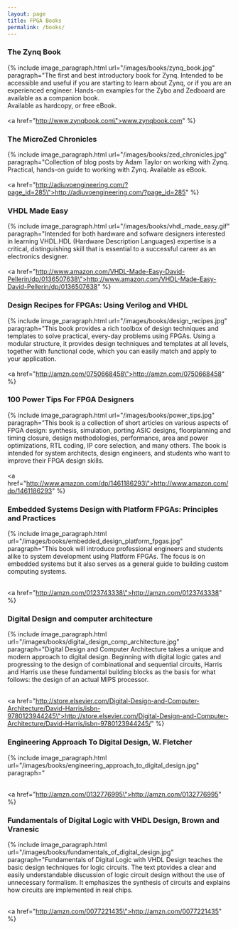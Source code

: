 ```yaml
---
layout: page
title: FPGA Books
permalink: /books/
---
```


### The Zynq Book

{% include image_paragraph.html url="/images/books/zynq_book.jpg" paragraph="The first and best introductory book for Zynq. Intended to be accessible and useful if you are starting to learn about Zynq, or if you are an experienced engineer. Hands-on examples for the Zybo and Zedboard are available as a companion book. 
<br>
Available as hardcopy, or free eBook.
<br>
<br>
<a href=\"http://www.zynqbook.com\">www.zynqbook.com</a>" %}
 
### The MicroZed Chronicles

{% include image_paragraph.html url="/images/books/zed_chronicles.jpg" paragraph="Collection of blog posts by Adam Taylor on working with Zynq. Practical, hands-on guide to working with Zynq. Available as eBook.
<br>
<br>
<a href=\"http://adiuvoengineering.com/?page_id=285\">http://adiuvoengineering.com/?page_id=285</a>" %}

### VHDL Made Easy

{% include image_paragraph.html url="/images/books/vhdl_made_easy.gif" paragraph="Intended for both hardware and sofware designers interested in learning VHDL.HDL (Hardware Description Languages) expertise is a critical, distinguishing skill that is essential to a successful career as an electronics designer.
<br>
<br>
<a href=\"http://www.amazon.com/VHDL-Made-Easy-David-Pellerin/dp/0136507638\">http://www.amazon.com/VHDL-Made-Easy-David-Pellerin/dp/0136507638</a>" %}

### Design Recipes for FPGAs: Using Verilog and VHDL

{% include image_paragraph.html url="/images/books/design_recipes.jpg" paragraph="This book provides a rich toolbox of design techniques and templates to solve practical, every-day problems using FPGAs. Using a modular structure, it provides design techniques and templates at all levels, together with functional code, which you can easily match and apply to your application. 
<br>
<br>
<a href=\"http://amzn.com/0750668458\">http://amzn.com/0750668458</a>" %}

### 100 Power Tips For FPGA Designers

{% include image_paragraph.html url="/images/books/power_tips.jpg" paragraph="This book is a collection of short articles on various aspects of FPGA design: synthesis, simulation, porting ASIC designs, floorplanning and timing closure, design methodologies, performance, area and power optimizations, RTL coding, IP core selection, and many others. The book is intended for system architects, design engineers, and students who want to improve their FPGA design skills.
<br>
<br>
<a href=\"http://www.amazon.com/dp/1461186293\">http://www.amazon.com/dp/1461186293</a>" %}

### Embedded Systems Design with Platform FPGAs: Principles and Practices

{% include image_paragraph.html url="/images/books/embedded_design_platform_fpgas.jpg" paragraph="This book will introduce professional engineers and students alike to system development using Platform FPGAs. The focus is on embedded systems but it also serves as a general guide to building custom computing systems. 
<br>
<br>

<a href=\"http://amzn.com/0123743338\">http://amzn.com/0123743338</a>" %}


### Digital Design and computer architecture

{% include image_paragraph.html url="/images/books/digital_design_comp_architecture.jpg" paragraph="Digital Design and Computer Architecture takes a unique and modern approach to digital design. Beginning with digital logic gates and progressing to the design of combinational and sequential circuits, Harris and Harris use these fundamental building blocks as the basis for what follows: the design of an actual MIPS processor. 
<br>
<br>

<a href=\"http://store.elsevier.com/Digital-Design-and-Computer-Architecture/David-Harris/isbn-9780123944245\">http://store.elsevier.com/Digital-Design-and-Computer-Architecture/David-Harris/isbn-9780123944245/</a>" %}





### Engineering Approach To Digital Design, W. Fletcher
{% include image_paragraph.html url="/images/books/engineering_approach_to_digital_design.jpg" paragraph="
<br>
<br>

<a href=\"http://amzn.com/0132776995\">http://amzn.com/0132776995</a>" %}



### Fundamentals of Digital Logic with VHDL Design, Brown and Vranesic
{% include image_paragraph.html url="/images/books/fundamentals_of_digital_design.jpg" paragraph="Fundamentals of Digital Logic with VHDL Design teaches the basic design techniques for logic circuits. The text ptovides a clear and easily understandable discussion of logic circuit design without the use of unnecessary formalism. It emphasizes the synthesis of circuits and explains how circuits are implemented in real chips. 
<br>
<br>

<a href=\"http://amzn.com/0077221435\">http://amzn.com/0077221435</a>" %}

